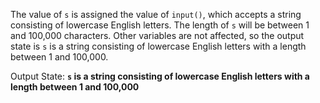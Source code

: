 The value of `s` is assigned the value of `input()`, which accepts a string consisting of lowercase English letters. The length of `s` will be between 1 and 100,000 characters. Other variables are not affected, so the output state is `s` is a string consisting of lowercase English letters with a length between 1 and 100,000.

Output State: **`s` is a string consisting of lowercase English letters with a length between 1 and 100,000**